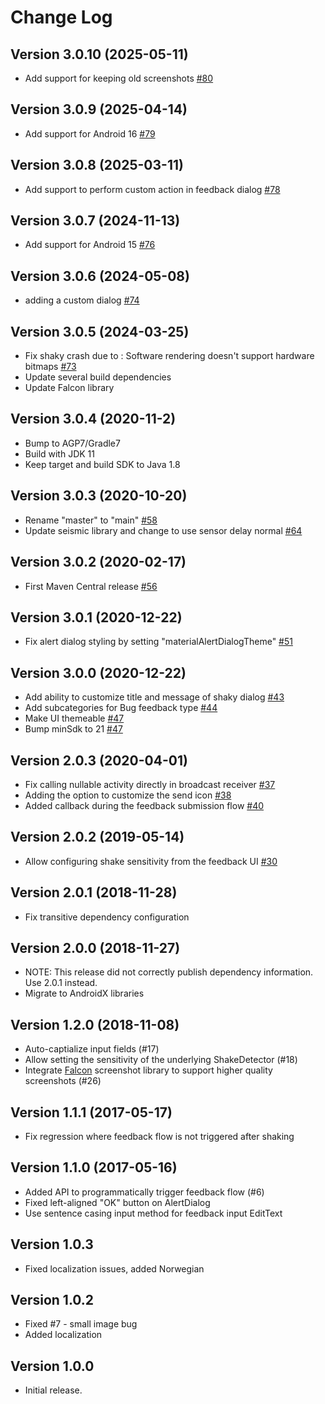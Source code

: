 # Change Log

## Version 3.0.10 (2025-05-11)
- Add support for keeping old screenshots [#80](https://github.com/linkedin/shaky-android/pull/80)

## Version 3.0.9 (2025-04-14)
- Add support for Android 16 [#79](https://github.com/linkedin/shaky-android/pull/79)

## Version 3.0.8 (2025-03-11)
- Add support to perform custom action in feedback dialog [#78](https://github.com/linkedin/shaky-android/pull/78)

## Version 3.0.7 (2024-11-13)
- Add support for Android 15 [#76](https://github.com/linkedin/shaky-android/pull/76)

## Version 3.0.6 (2024-05-08)
-  adding a custom dialog [#74](https://github.com/linkedin/shaky-android/pull/74)

## Version 3.0.5 (2024-03-25)
- Fix shaky crash due to : Software rendering doesn't support hardware bitmaps [#73](https://github.com/linkedin/shaky-android/pull/73)
- Update several build dependencies
- Update Falcon library

## Version 3.0.4 (2020-11-2)
- Bump to AGP7/Gradle7
- Build with JDK 11
- Keep target and build SDK to Java 1.8

## Version 3.0.3 (2020-10-20)
- Rename "master" to "main" [#58](https://github.com/linkedin/shaky-android/pull/58)
- Update seismic library and change to use sensor delay normal [#64](https://github.com/linkedin/shaky-android/pull/64)

## Version 3.0.2 (2020-02-17)
- First Maven Central release [#56](https://github.com/linkedin/shaky-android/pull/56)

## Version 3.0.1 (2020-12-22)
- Fix alert dialog styling by setting "materialAlertDialogTheme" [#51](https://github.com/linkedin/shaky-android/pull/51)

## Version 3.0.0 (2020-12-22)

- Add ability to customize title and message of shaky dialog [#43](https://github.com/linkedin/shaky-android/pull/43)
- Add subcategories for Bug feedback type [#44](https://github.com/linkedin/shaky-android/pull/44)
- Make UI themeable [#47](https://github.com/linkedin/shaky-android/pull/47)
- Bump minSdk to 21 [#47](https://github.com/linkedin/shaky-android/pull/47)

## Version 2.0.3 (2020-04-01)

- Fix calling nullable activity directly in broadcast receiver [#37](https://github.com/linkedin/shaky-android/pull/37)
- Adding the option to customize the send icon [#38](https://github.com/linkedin/shaky-android/pull/38)
- Added callback during the feedback submission flow [#40](https://github.com/linkedin/shaky-android/pull/40)

## Version 2.0.2 (2019-05-14)

- Allow configuring shake sensitivity from the feedback UI [#30](https://github.com/linkedin/shaky-android/pull/30)

## Version 2.0.1 (2018-11-28)

- Fix transitive dependency configuration

## Version 2.0.0 (2018-11-27)

- NOTE: This release did not correctly publish dependency information. Use 2.0.1 instead.
- Migrate to AndroidX libraries

## Version 1.2.0 (2018-11-08)

- Auto-captialize input fields (#17)
- Allow setting the sensitivity of the underlying ShakeDetector (#18)
- Integrate [Falcon](https://github.com/jraska/Falcon) screenshot library to support higher quality screenshots (#26)

## Version 1.1.1 (2017-05-17)

- Fix regression where feedback flow is not triggered after shaking

## Version 1.1.0 (2017-05-16)

- Added API to programmatically trigger feedback flow (#6)
- Fixed left-aligned "OK" button on AlertDialog
- Use sentence casing input method for feedback input EditText

## Version 1.0.3

- Fixed localization issues, added Norwegian

## Version 1.0.2

- Fixed #7 - small image bug
- Added localization

## Version 1.0.0

- Initial release.
